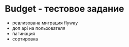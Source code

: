 # Budget - тестовое задание

- реализована миграция flyway
- доп api на пользователя
- пагинация
- сортировка
